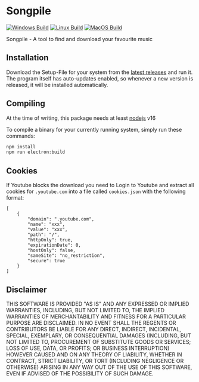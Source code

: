 # Songpile

[![Windows Build](https://github.com/kadrim/Songpile/actions/workflows/windows.yml/badge.svg?event=push)](https://github.com/kadrim/Songpile/actions/workflows/windows.yml)
[![Linux Build](https://github.com/kadrim/Songpile/actions/workflows/ubuntu.yml/badge.svg?event=push)](https://github.com/kadrim/Songpile/actions/workflows/ubuntu.yml)
[![MacOS Build](https://github.com/kadrim/Songpile/actions/workflows/macos.yml/badge.svg?event=push)](https://github.com/kadrim/Songpile/actions/workflows/macos.yml)

Songpile - A tool to find and download your favourite music

## Installation

Download the Setup-File for your system from the [latest releases](https://github.com/kadrim/Songpile/releases/latest) and run it. The program itself has auto-updates enabled, so whenever a new version is released, it will be installed automatically.

## Compiling

At the time of writing, this package needs at least [nodejs](https://nodejs.org/) v16

To compile a binary for your currently running system, simply run these commands:

```bash
npm install
npm run electron:build
```

## Cookies

If Youtube blocks the download you need to Login to Youtube and extract all cookies for `.youtube.com` into a file called `cookies.json` with the following format:

```
[
    {
        "domain": ".youtube.com",
        "name": "xxx",
        "value": "xxx",
        "path": "/",
        "httpOnly": true,
        "expirationDate": 0,
        "hostOnly": false,
        "sameSite": "no_restriction",
        "secure": true
    }
]
```

## Disclaimer
THIS SOFTWARE IS PROVIDED "AS IS" AND ANY EXPRESSED OR IMPLIED WARRANTIES, INCLUDING, BUT NOT LIMITED TO, THE IMPLIED WARRANTIES OF MERCHANTABILITY AND FITNESS FOR A PARTICULAR PURPOSE ARE DISCLAIMED. IN NO EVENT SHALL THE REGENTS OR CONTRIBUTORS BE LIABLE FOR ANY DIRECT, INDIRECT, INCIDENTAL, SPECIAL, EXEMPLARY, OR CONSEQUENTIAL DAMAGES (INCLUDING, BUT NOT LIMITED TO, PROCUREMENT OF SUBSTITUTE GOODS OR SERVICES; LOSS OF USE, DATA, OR PROFITS; OR BUSINESS INTERRUPTION) HOWEVER CAUSED AND ON ANY THEORY OF LIABILITY, WHETHER IN CONTRACT, STRICT LIABILITY, OR TORT (INCLUDING NEGLIGENCE OR OTHERWISE) ARISING IN ANY WAY OUT OF THE USE OF THIS SOFTWARE, EVEN IF ADVISED OF THE POSSIBILITY OF SUCH DAMAGE.
